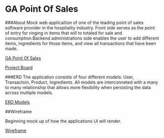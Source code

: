 # GA Point Of Sales

###About
Mock web applicaition of one of the leading point of sales software provider in the hospitality industry. Front side serves as the point of entry for ringing in items that will to totaled for sale and consumption.Backend administrations side enables the user to add different items, ingredients for those items, and view all transactions that have been made.


[GA Point Of Sales](https://ga-pos.herokuapp.com/)

[Project Board](https://github.com/moxleydevelopment/project-4/projects/1)



###ERD
The application consists of four different models: User, Transactoin, Product, Ingredients. All models are interconneted with a many to many relationship that allows more flexibility when persisting the data across multiple models.


[ERD Models](https://i.imgur.com/dBchVnp.png?1)

##Wireframe

Beginning mock up of how the applications UI will render.


[Wireframe](https://i.imgur.com/90QZyWV.png)
